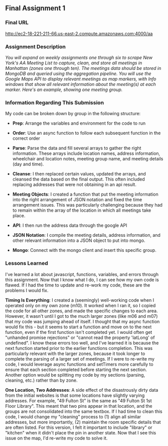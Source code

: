 ## Final Assignment 1

### Final URL

http://ec2-18-221-211-66.us-east-2.compute.amazonaws.com:4000/aa

### Assignment Description

*You will expand on weekly assignments one through six to scrape New York's AA 
Meeting List to capture, clean, and store all meetings in Manhattan (zones one 
through ten). The meetings data should be stored in MongoDB and queried using 
the aggregation pipeline. You will use the Google Maps API to display relevant 
meetings as map markers, with Info windows that show all relevant information 
about the meeting(s) at each marker. Here's an example, showing one meeting 
group.*

### Information Regarding This Submission

My code can be broken down by group in the following structure:

* **Prep**: Arrange the variables and environment for the code to run


* **Order**: Use an async function to follow each subsequent function in the correct order


* **Parse**: Parse the data and fill several arrays to gather the right information. 
These arrays include location names, address information, wheelchair and location
notes, meeting group name, and meeting details (day and time).


* **Cleanse**: I then replaced certain values, updated the arrays, and cleansed the data
based on the final output. This often included replacing addresses that were
not obtaining in an api result.


* **Meeting Objects**: I created a function that put the meeting information into the right arrangement
of JSON notation and fixed the time arrangement issues. This was particularly
challenging because they had to remain within the array of the location 
in which all meetings take place. 


* **API**: I then run the address data through the google API


* **JSON Notation**: I compile the meeting details, address information, and other 
relevant information into a JSON object to put into mongo.

* **Mongo**: Connect with the mongo client and insert this specific group. 

### Lessons Learned

I've learned a lot about javascript, functions, variables, and errors through this
assignment. Now that I know what I do, I can see how my own code is flawed. 
If I had the time to update and re-work my code, these are the problems I would fix. 

**Timing Is Everything**: I created a (seemingly) well-working code when I operated
only on my own zone (m10). It worked when I ran it, so I copied the code for all 
other zones, and made the specific changes to each area. However, it wasn't until 
I got to the much larger zones (like m06 and m07) that my code was jumping ahead of 
itself. I thought that my async function would fix this - but it seems
to start a function and move on to the next function, even if the first function isn't completed yet. 
I would often get "unhanded promise rejections" or "cannot read the property 'latLong' of 
undefined". I know these errors too well, and I've learned it is because the next function 
started prior to the earlier functions completion. This was particularly relevant with the 
larger zones, because it took longer to complete the parsing of a larger set of meetings. 
If I were to re-write my code, I would leverage async functions and setTimers more carefully
to ensure that each section completed before starting the next section. Another
option would be splitting my code by my sections (parsing, cleaning, etc.) rather than 
by zone. 

**One Location, Two Addresses**: A side effect of the disastrously dirty data from the initial websites is that 
some locations have slightly varying addresses. For example, "49 Fulton St" is the same
as "49 Fulton St 1st Floor Library". This meant that two pins appear in that location, 
and the groups are not consolidated into the same textbox. If I had time to clean this
code, I would change my "cleaning" process to (1) align all similar addresses, but more
importantly, (2) maintain the room specific details that are often listed. For this version, 
I felt it important to include "library" or "kitchen" when it didn't place the pin in 
another state. Now that I see this issue on the map, I'd re-write my code to solve it.
